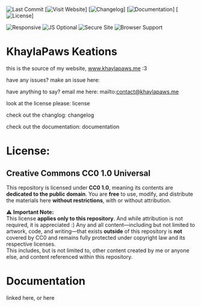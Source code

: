 ![Last Commit](https://badgen.net/badge/Last%20Commit/Updated/pink?icon=github)
[![Visit Website](https://badgen.net/badge/Website/Open/pink?icon=github)]
[![Changelog](https://badgen.net/badge/Changelog/View/pink?icon=github)]
[![Documentation](https://badgen.net/badge/Docs/Read/pink?icon=github)]
[![License](https://badgen.net/badge/License/MIT/pink?icon=github)]

![Responsive](https://badgen.net/badge/Supports/Any%20Device/pink?icon=github)
![JS Optional](https://badgen.net/badge/JavaScript/Optional/pink?icon=github)
![Secure Site](https://badgen.net/badge/Secure/SSL%20Enabled/pink?icon=github)
![Browser Support](https://badgen.net/badge/Supports/All%20Browsers/pink?icon=github)




# KhaylaPaws Keations
this is the source of my website, www.khaylapaws.me :3

have any issues? make an issue here:

have anything to say? email me here: mailto:contact@khaylapaws.me

look at the license please: license

check out the changlog: changelog

check out the documentation: documentation

# License: 

## Creative Commons CC0 1.0 Universal

This repository is licensed under **CC0 1.0**, meaning its contents are **dedicated to the public domain**.
You are **free** to use, modify, and distribute the materials here **without restrictions**, with or without attribution.

⚠️ **Important Note:**  
This license **applies only to this repository**. And while attribution is not required, it is appreciated :)
Any and all content—including but not limited to artwork, code, and writing—that exists **outside** of this repository is **not** covered by CC0 and remains fully protected under copyright law and its respective licenses.  
This includes, but is not limited to, other content created by me or anyone else, and content referenced within this repository.


# Documentation

linked here, or here
